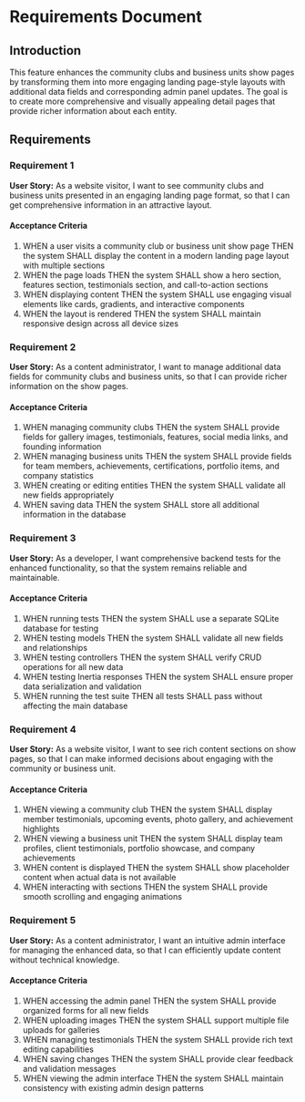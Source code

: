 # Requirements Document

## Introduction

This feature enhances the community clubs and business units show pages by transforming them into more engaging landing page-style layouts with additional data fields and corresponding admin panel updates. The goal is to create more comprehensive and visually appealing detail pages that provide richer information about each entity.

## Requirements

### Requirement 1

**User Story:** As a website visitor, I want to see community clubs and business units presented in an engaging landing page format, so that I can get comprehensive information in an attractive layout.

#### Acceptance Criteria

1. WHEN a user visits a community club or business unit show page THEN the system SHALL display the content in a modern landing page layout with multiple sections
2. WHEN the page loads THEN the system SHALL show a hero section, features section, testimonials section, and call-to-action sections
3. WHEN displaying content THEN the system SHALL use engaging visual elements like cards, gradients, and interactive components
4. WHEN the layout is rendered THEN the system SHALL maintain responsive design across all device sizes

### Requirement 2

**User Story:** As a content administrator, I want to manage additional data fields for community clubs and business units, so that I can provide richer information on the show pages.

#### Acceptance Criteria

1. WHEN managing community clubs THEN the system SHALL provide fields for gallery images, testimonials, features, social media links, and founding information
2. WHEN managing business units THEN the system SHALL provide fields for team members, achievements, certifications, portfolio items, and company statistics
3. WHEN creating or editing entities THEN the system SHALL validate all new fields appropriately
4. WHEN saving data THEN the system SHALL store all additional information in the database

### Requirement 3

**User Story:** As a developer, I want comprehensive backend tests for the enhanced functionality, so that the system remains reliable and maintainable.

#### Acceptance Criteria

1. WHEN running tests THEN the system SHALL use a separate SQLite database for testing
2. WHEN testing models THEN the system SHALL validate all new fields and relationships
3. WHEN testing controllers THEN the system SHALL verify CRUD operations for all new data
4. WHEN testing Inertia responses THEN the system SHALL ensure proper data serialization and validation
5. WHEN running the test suite THEN all tests SHALL pass without affecting the main database

### Requirement 4

**User Story:** As a website visitor, I want to see rich content sections on show pages, so that I can make informed decisions about engaging with the community or business unit.

#### Acceptance Criteria

1. WHEN viewing a community club THEN the system SHALL display member testimonials, upcoming events, photo gallery, and achievement highlights
2. WHEN viewing a business unit THEN the system SHALL display team profiles, client testimonials, portfolio showcase, and company achievements
3. WHEN content is displayed THEN the system SHALL show placeholder content when actual data is not available
4. WHEN interacting with sections THEN the system SHALL provide smooth scrolling and engaging animations

### Requirement 5

**User Story:** As a content administrator, I want an intuitive admin interface for managing the enhanced data, so that I can efficiently update content without technical knowledge.

#### Acceptance Criteria

1. WHEN accessing the admin panel THEN the system SHALL provide organized forms for all new fields
2. WHEN uploading images THEN the system SHALL support multiple file uploads for galleries
3. WHEN managing testimonials THEN the system SHALL provide rich text editing capabilities
4. WHEN saving changes THEN the system SHALL provide clear feedback and validation messages
5. WHEN viewing the admin interface THEN the system SHALL maintain consistency with existing admin design patterns
